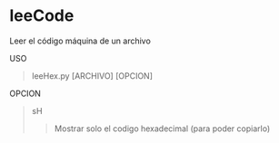 # leeCode
Leer el código máquina de un archivo

USO
>leeHex.py [ARCHIVO] [OPCION]

OPCION
>sH
>>Mostrar solo el codigo hexadecimal (para poder copiarlo)
